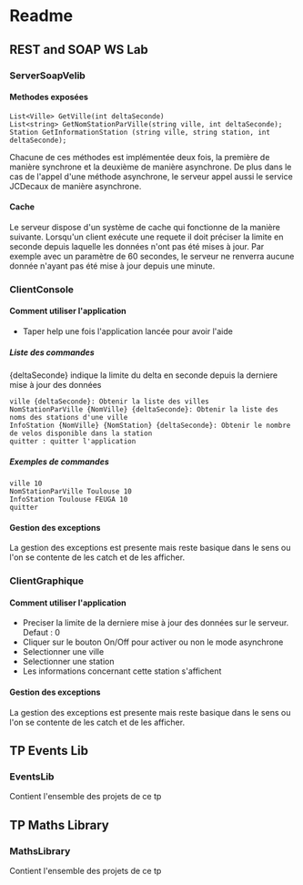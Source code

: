 # Readme
## REST and SOAP WS Lab
### ServerSoapVelib
#### Methodes exposées
    List<Ville> GetVille(int deltaSeconde)
    List<string> GetNomStationParVille(string ville, int deltaSeconde);
    Station GetInformationStation (string ville, string station, int deltaSeconde);
Chacune de ces méthodes est implémentée deux fois, la première de manière synchrone et la deuxième de manière asynchrone. De plus dans le cas de l'appel d'une méthode asynchrone, le serveur appel aussi le service JCDecaux de manière asynchrone. 
#### Cache
Le serveur dispose d'un système de cache qui fonctionne de la manière suivante. Lorsqu'un client exécute une requete il doit préciser la limite en seconde depuis laquelle les données n'ont pas été mises à jour. Par exemple avec un paramètre de 60 secondes, le serveur ne renverra aucune donnée n'ayant pas été mise à jour depuis une minute.   
### ClientConsole
#### Comment utiliser l'application
  - Taper help une fois l'application lancée pour avoir l'aide
##### Liste des commandes
{deltaSeconde} indique la limite du delta en seconde depuis la derniere mise à jour des données

    ville {deltaSeconde}: Obtenir la liste des villes
    NomStationParVille {NomVille} {deltaSeconde}: Obtenir la liste des noms des stations d'une ville
    InfoStation {NomVille} {NomStation} {deltaSeconde}: Obtenir le nombre de velos disponible dans la station
    quitter : quitter l'application
##### Exemples de commandes
    ville 10
    NomStationParVille Toulouse 10
    InfoStation Toulouse FEUGA 10
    quitter
#### Gestion des exceptions
La gestion des exceptions est presente mais reste basique dans le sens ou l'on se contente de les catch et de les afficher.
### ClientGraphique
#### Comment utiliser l'application
  - Preciser la limite de la derniere mise à jour des données sur le serveur. Defaut : 0
  - Cliquer sur le bouton On/Off pour activer ou non le mode asynchrone
  - Selectionner une ville
  - Selectionner une station
  - Les informations concernant cette station s'affichent
#### Gestion des exceptions
La gestion des exceptions est presente mais reste basique dans le sens ou l'on se contente de les catch et de les afficher.
## TP Events Lib
### EventsLib
Contient l'ensemble des projets de ce tp
## TP Maths Library
### MathsLibrary
Contient l'ensemble des projets de ce tp